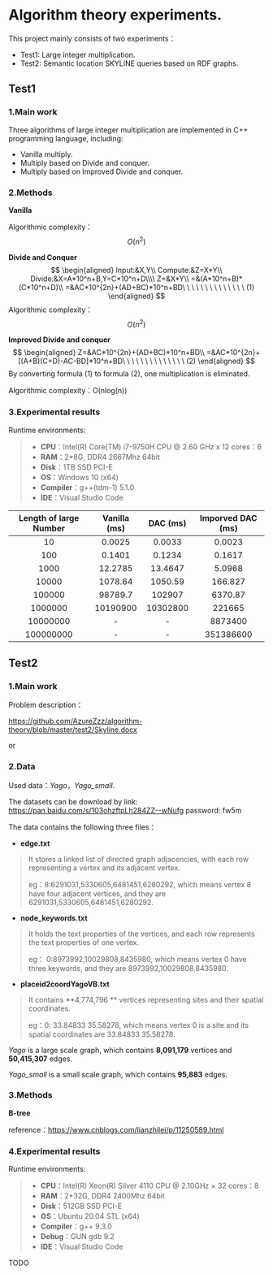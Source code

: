 # Algorithm theory experiments.


This project mainly consists of two experiments：

- Test1: Large integer multiplication.
- Test2: Semantic location SKYLINE queries based on RDF graphs.



## Test1



### 1.Main work

Three algorithms of large integer multiplication are implemented in C++ programming language, including:
- Vanilla multiply.
- Multiply based on Divide and conquer.
- Multiply based on Improved  Divide and conquer.



### 2.Methods

**Vanilla**

Algorithmic complexity：$$ O(n^2) $$

**Divide and Conquer**
$$
\begin{aligned}
Input:&X,Y\\
Compute:&Z=X*Y\\
Divide:&X=A*10^n+B,Y=C*10^n+D\\\\
Z=&X*Y\\
=&(A*10^n+B)*(C*10^n+D)\\
=&AC*10^{2n}+(AD+BC)*10^n+BD\ \ \ \ \ \ \ \ \ \ \ \ \ \ (1)
\end{aligned}
$$
Algorithmic complexity：$$ O(n^2) $$



**Improved  Divide and conquer**
$$
\begin{aligned}
Z=&AC*10^{2n}+(AD+BC)*10^n+BD\\
=&AC*10^{2n}+[(A+B)(C+D)-AC-BD]*10^n+BD\ \ \ \ \ \ \ \ \ \ \ \ \ \ (2)
\end{aligned}
$$
By converting formula (1) to formula (2), one multiplication is eliminated.

Algorithmic complexity：O(nlog(n))



### 3.Experimental results 

Runtime environments:

> - **CPU**：Intel(R) Core(TM) i7-9750H CPU @ 2.60 GHz x 12  cores：6
> - **RAM**：2*8G, DDR4 2667Mhz 64bit
> - **Disk**：1TB SSD PCI-E
> - **OS**：Windows 10 (x64)
> - **Compiler**：g++(tdm-1) 5.1.0
> - **IDE**：Visual Studio Code



| Length of large Number | Vanilla (ms) | DAC (ms) | Imporved DAC (ms) |
| :--------------------: | :----------: | :------: | :---------------: |
|           10           |    0.0025    |  0.0033  |      0.0023       |
|          100           |    0.1401    |  0.1234  |      0.1617       |
|          1000          |   12.2785    | 13.4647  |      5.0968       |
|         10000          |   1078.64    | 1050.59  |      166.827      |
|         100000         |   98789.7    |  102907  |      6370.87      |
|        1000000         |   10190900   | 10302800 |      221665       |
|        10000000        |      -       |    -     |      8873400      |
|       100000000        |      -       |    -     |     351386600     |




## Test2



### 1.Main work

Problem description：

https://github.com/AzureZzz/algorithm-theory/blob/master/test2/Skyline.docx

or





### 2.Data

Used data：*Yago*，*Yago_small*.

The datasets can be download by link: https://pan.baidu.com/s/103ohzftpLh284ZZ--wNufg  password: fw5m

The data contains the following three files：

- **edge.txt**

> It stores a linked list of directed graph adjacencies, with each row representing a vertex and its adjacent vertex.
>
> eg：8:6291031,5330605,6481451,6280292, which means vertex 8 have four adjacent vertices, and they are 6291031,5330605,6481451,6280292.

- **node_keywords.txt**

> It holds the text properties of the vertices, and each row represents the text properties of one vertex.
>
> eg： 0:8973992,10029808,8435980, which means vertex 0 have three keywords, and they are 8973992,10029808,8435980.

- **placeid2coordYagoVB.txt**

> It contains **4,774,796 ** vertices representing sites and their spatial coordinates.
>
> eg：0: 33.84833 35.58278, which means vertex 0 is a site and its spatial coordinates are 33.84833 35.58278.

*Yago* is a large scale graph, which contains **8,091,179** vertices and **50,415,307** edges.

*Yago_small* is a small scale graph, which contains **95,883** edges.





### 3.Methods

**B-tree**

reference：https://www.cnblogs.com/lianzhilei/p/11250589.html






### 4.Experimental results 

Runtime environments:

> - **CPU**：Intel(R) Xeon(R) Silver 4110 CPU @ 2.10GHz × 32  cores：8
> - **RAM**：2*32G, DDR4 2400Mhz 64bit
> - **Disk**：512GB SSD PCI-E
> - **OS**：Ubuntu 20.04 STL (x64)
> - **Compiler**：g++ 9.3.0
> - **Debug**：GUN gdb 9.2
> - **IDE**：Visual Studio Code

TODO